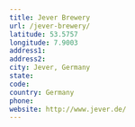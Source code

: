 ```yaml
---
title: Jever Brewery
url: /jever-brewery/
latitude: 53.5757
longitude: 7.9003
address1: 
address2: 
city: Jever, Germany
state: 
code: 
country: Germany
phone: 
website: http://www.jever.de/
---
```


